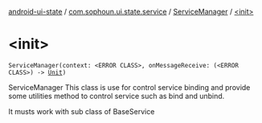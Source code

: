 [android-ui-state](../../index.md) / [com.sophoun.ui.state.service](../index.md) / [ServiceManager](index.md) / [&lt;init&gt;](./-init-.md)

# &lt;init&gt;

`ServiceManager(context: <ERROR CLASS>, onMessageReceive: (<ERROR CLASS>) -> `[`Unit`](https://kotlinlang.org/api/latest/jvm/stdlib/kotlin/-unit/index.html)`)`

ServiceManager
This class is use for control service binding
and provide some utilities method to control
service such as bind and unbind.

It musts work with sub class of BaseService

